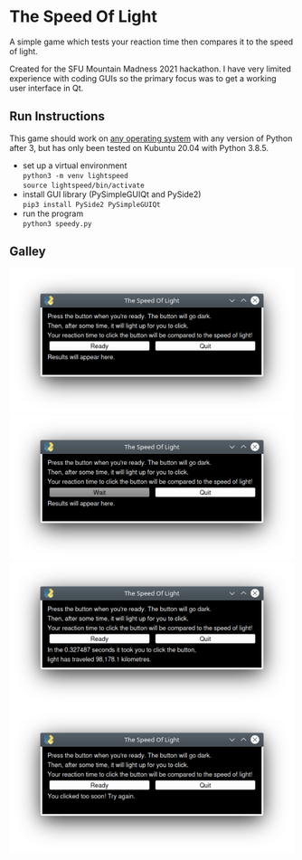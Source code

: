 # The Speed Of Light
A simple game which tests your reaction time then compares it to the speed of light.

Created for the SFU Mountain Madness 2021 hackathon. I have very limited experience with coding GUIs so the primary focus was to get a working user interface in Qt.

## Run Instructions
This game should work on [any operating system](https://doc.qt.io/qt-5/supported-platforms.html "List of operating systems supported by Qt") with any version of Python after 3, but has only been tested on Kubuntu 20.04 with Python 3.8.5.
- set up a virtual environment  
    `python3 -m venv lightspeed`  
    `source lightspeed/bin/activate`
- install GUI library (PySimpleGUIQt and PySide2)  
    `pip3 install PySide2 PySimpleGUIQt`
- run the program  
    `python3 speedy.py`
    
## Galley
![Start of the game](screenshots/start.png)
![Waiting to click](screenshots/wait.png)
![After clicking](screenshots/win.png)
![Clicking too fast](screenshots/lose.png)
